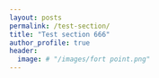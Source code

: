 ```yaml
---
layout: posts
permalink: /test-section/
title: "Test section 666"
author_profile: true
header:
  image: # "/images/fort point.png"
---
```

